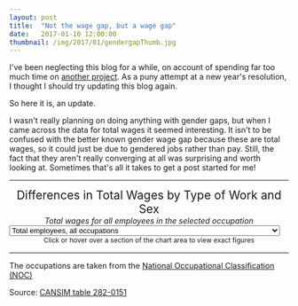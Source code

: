 ```yaml
---
layout: post
title:  "Not the wage gap, but a wage gap"
date:   2017-01-10 12:00:00
thumbnail: /img/2017/01/gendergapThumb.jpg
---
```


I've been neglecting this blog for a while, on account of spending far too much time on [another project](http://pcclarke.github.io/civ-techs/). As a puny attempt at a new year's resolution, I thought I should try updating this blog again.

So here it is, an update.

I wasn't really planning on doing anything with gender gaps, but when I came across the data for total wages it seemed interesting. It isn't to be confused with the better known gender wage gap because these are total wages, so it could just be due to gendered jobs rather than pay. Still, the fact that they aren't really converging at all was surprising and worth looking at. Sometimes that's all it takes to get a post started for me!

* * *

<div class="genderOccGapTitle">Differences in Total Wages by Type of Work and Sex</div>
<div class="genderOccGapSubTitle">Total wages for all employees in the selected occupation</div>

<div>
  <select id="genderOccGapSelect">
    <option value="Total" selected="selected">Total employees, all occupations</option>
    <option value="Management">Management occupations</option>
    <option value="Business">Business, finance and administration occupations</option>
    <option value="Natural">Natural and applied sciences and related occupations</option>
    <option value="Health">Health occupations</option>
    <option value="Government">Occupations in education, law and social, community and government services</option>
    <option value="Art">Occupations in art, culture, recreation and sport</option>
    <option value="Sales">Sales and service occupations</option>
    <option value="Trades">Trades, transport and equipment operators and related occupations</option>
    <option value="Resources">Natural resources, agriculture and related production occupations</option>
    <option value="Manufacturing">Occupations in manufacturing and utilities</option>
  </select>
</div>
<div id="genderOccGapChart" class="chart"></div>

<div id="genderOccGapTip">
	<div id="hint">
		<p class="tipInfo">Click or hover over a section of the chart area to view exact figures</p>
	</div>
	<div id="details" class="hidden">
		<p class="tipTitle"><span id="year"></span> Total Wages</p>
		<p class="tipInfo">All Male Workers: <span id="maleWages"></span> thousand dollars</p>
		<p class="tipInfo">All Female Workers: <span id="femaleWages"></span> thousand dollars</p>
		<p class="tipInfo">Difference: <span id="difference"></span> thousand dollars more for <span id="diffGender"></span></p>
	</div>
</div>

* * *

The occupations are taken from the [National Occupational Classification (NOC)](http://www23.statcan.gc.ca/imdb/p3VD.pl?Function=getVD&TVD=314243)

Source: [CANSIM table 282-0151](http://www5.statcan.gc.ca/cansim/a47)

<style>
	#genderOccGapChart text {
	  font-size: 10px;
	}

	#genderOccGapChart .axis path,
	#genderOccGapChart .axis line{
	  fill: none;
	  stroke: #000;
	  shape-rendering: crispEdges;
	}

	#genderOccGapChart .maleLine {
	  fill: none;
	  stroke: #000;
	  pointer-events: all;
	}

	#genderOccGapChart .femaleLine {
	  fill: none;
	  stroke: #FF0000;
	  pointer-events: all;
	}

	#genderOccGapChart .area.above {
	  fill: rgba(255, 0, 0, 0.5);
	}

	#genderOccGapChart .area.below {
	  fill: rgba(0, 0, 0, 0.5);
	}

	.genderOccGapTitle {
		font-size: 1.5em;
		margin-bottom: 0;
		text-align: center;
	}

	.genderOccGapSubTitle {
		font-style: italic;
		text-align: center;
	}

	#genderOccGapChart .vertical {
		stroke: rgba(100, 100, 100, 0.5);
	}

	#genderOccGapChart .tick line,
	#genderOccGapChart .x path {
		stroke: rgba(100, 100, 100, 0.5);
	}

	#genderOccGapChart .y path {
		display: none;
	}

	#genderOccGapChart .femaleLegendRect {
		fill: red;
	}

	/* Tooltip */

	#genderOccGapTip {

		margin-bottom: 15px;
	  	pointer-events: none;
		text-align: center;
	}

	#genderOccGapTip .tipTitle {
		font-size: 14px;
		font-weight: bold;
	  	margin-bottom: 8px !important;
	}

	#genderOccGapTip .tipInfo {
	  font-size: 12px;
	  margin: 0;
	}

	.hidden {
		display: none;
	}
</style>

<script src="http://d3js.org/d3.v3.min.js"></script>

<script>
var genderOccGap = function() {
	var margin = {top: 20, right: 20, bottom: 30, left: 50},
		width = 740 - margin.left - margin.right,
		height = 400 - margin.top - margin.bottom;

	var parseDate = d3.time.format("%m-%Y").parse;

	var parseWages = d3.format(",");

	var x = d3.time.scale()
    	.range([0, width]);

	var y = d3.scale.linear()
		.range([height, 0]);
		
	var M;

	var xAxis = d3.svg.axis()
		.scale(x)
		.orient("bottom");

	var yAxis = d3.svg.axis()
		.scale(y)
		.orient("left");

	var maleDrawLine = d3.svg.area()
		.interpolate("basis")
		.x(function(d) { return x(d.Date); })
		.y(function(d) { return y(d[occupation + "-Males"]); });

	var femaleDrawLine = d3.svg.area()
		.interpolate("basis")
		.x(function(d) { return x(d.Date); })
		.y(function(d) { return y(d[occupation + "-Females"]); });

	var area = d3.svg.area()
		.interpolate("basis")
		.x(function(d) { return x(d.Date); })
		.y1(function(d) { return y(d[occupation + "-Males"]); });

	var svg = d3.select("#genderOccGapChart").append("svg")
		.attr("width", width + margin.left + margin.right)
		.attr("height", height + margin.top + margin.bottom)
	  .append("g")
		.attr("transform", "translate(" + margin.left + "," + margin.top + ")");

	var occupation = "Total";

	d3.csv("{{ site.baseurl }}/data/2017/01/gender_gap_occupations_canada.csv", type, function(error, data) {
	  	if (error) throw error;

	  	setDomains();

		svg.datum(data);

	  	var clipBelow = svg.append("clipPath")
		  	.attr("id", "clip-below")
			.append("path")
		  	.attr("d", area.y0(height));

	  	var clipAbove = svg.append("clipPath")
		  	.attr("id", "clip-above")
			.append("path")
		  	.attr("d", area.y0(0));

	  	var areaAbove = svg.append("path")
			.attr("class", "area above")
			.attr("clip-path", "url(#clip-above)")
			.attr("d", area.y0(function(d) { return y(d[occupation + "-Females"]); }));

	  	var areaBelow = svg.append("path")
		  	.attr("class", "area below")
		  	.attr("clip-path", "url(#clip-below)")
		  	.attr("d", area);

	  	var maleLine = svg.append("path")
			.attr("class", "maleLine")
			.attr("d", maleDrawLine);

	  	var femaleLine = svg.append("path")
			.attr("class", "femaleLine")
			.attr("d", femaleDrawLine);

	  	svg.append("g")
			.attr("class", "x axis")
			.attr("transform", "translate(0," + height + ")")
			.call(xAxis);

	  	svg.append("g")
			.attr("class", "y axis")
			.call(yAxis)
			.append("text")
			.attr("transform", "rotate(-90)")
			.attr("x", -120)
			.attr("y", 6)
			.attr("dy", -48 + "px")
			.style("text-anchor", "end")
			.attr("class", "axisLabel")
			.text("Thousand dollars");
		  
		var vertical = svg.append("line")
			.attr("x1", 0)
			.attr("y1", y(y.domain()[0]))
			.attr("x2", 0)
			.attr("y2", y(y.domain()[1]))
			.attr("class", "vertical");
			
		d3.select("#genderOccGapChart")
			.on("mousemove", function(){
				updateVertical();
			 })
		  	.on("mouseover", function(){  
				updateVertical();
			})
			.on("click", function(){  
				updateVertical();
			});

		function setDomains() {
			x.domain(d3.extent(data, function(d) { return d.Date; }));
			y.domain([
				d3.min(data, function(d) { return Math.min(d[occupation + "-Males"], d[occupation + "-Females"]); }),
				d3.max(data, function(d) { return Math.max(d[occupation + "-Males"], d[occupation + "-Females"]); })
			]);
		}

		function updateVertical() {
			M = d3.mouse(svg[0][0]);
			var selYear = x.invert(M[0]).getFullYear();
			var baseYear = x.domain()[0].getFullYear();
			var endYear = x.domain()[1].getFullYear();

			if (selYear >= baseYear && selYear <= endYear) {
				vertical.attr("x1", M[0])
				vertical.attr("x2", M[0])
				updateTip(selYear, baseYear);
			}
		}
			
		function updateTip(selYear, baseYear) {
			var selMonth = x.invert(M[0]).getMonth();
			var item = ((selYear - baseYear) * 12) + selMonth;
			var monthNames = ["January", "February", "March", "April", "May", "June", "July", "August", "September", "October", "November", "December"];

			d3.select("#genderOccGapTip")
				.select("#hint")
				.classed("hidden", true);

			d3.select("#genderOccGapTip")
				.select("#details")
				.classed("hidden", false);

			d3.select("#genderOccGapTip")
				.select("#year")
				.text(monthNames[selMonth] + " " + selYear);

			d3.select("#genderOccGapTip")
				.select("#maleWages")
				.text(parseWages(Math.round(data[item][occupation + "-Males"])));

			d3.select("#genderOccGapTip")
				.select("#femaleWages")
				.text(parseWages(Math.round(data[item][occupation + "-Females"])));

			d3.select("#genderOccGapTip")
				.select("#difference")
				.text(parseWages(Math.round(Math.abs(data[item][occupation + "-Males"] - data[item][occupation + "-Females"]))));

			d3.select("#genderOccGapTip")
				.select("#diffGender")
				.text((data[item][occupation + "-Males"] > data[item][occupation + "-Females"]) ? "men" : "women");
		}

		d3.select("#genderOccGapSelect")
			.on("change", function(sel) {
				occupation = this.options[this.selectedIndex].value;

				setDomains();
				svg.select(".y")
					.call(yAxis);

				clipBelow.transition()
					.duration(1000)
					.attr("d", area.y0(height));
				clipAbove.transition()
					.duration(1000)
					.attr("d", area.y0(0));
				areaAbove.transition()
					.duration(1000)
					.attr("d", area.y0(function(d) { return y(d[occupation + "-Females"]); }));
				areaBelow.transition()
					.duration(1000)
					.attr("d", area);
				maleLine.transition()
					.duration(1000)
					.attr("d", maleDrawLine);
				femaleLine.transition()
					.duration(1000)
					.attr("d", femaleDrawLine);
		});

		// Legend

		svg.append("rect")
			.attr("x", 8)
			.attr("y", 13)
			.attr("width", 15)
			.attr("height", 15)
			.attr("class", "maleLegendRect");

		svg.append("text")
			.attr("x", 25)
			.attr("y", 25)
			.attr("class", "maleLegendText")
			.text("Men");

		svg.append("rect")
			.attr("x", 58)
			.attr("y", 13)
			.attr("width", 15)
			.attr("height", 15)
			.attr("class", "femaleLegendRect");

		svg.append("text")
			.attr("x", 75)
			.attr("y", 25)
			.attr("class", "femaleLegendText")
			.text("Women");
	});



	function type(d) {
		d.Date = parseDate(d.Date);
		d3.keys(d).filter(function(key) { return key !== "Date"; }).forEach(function(val) {
			d[val] = +d[val];
		});
		
		return d;
	}
	
}();
</script>